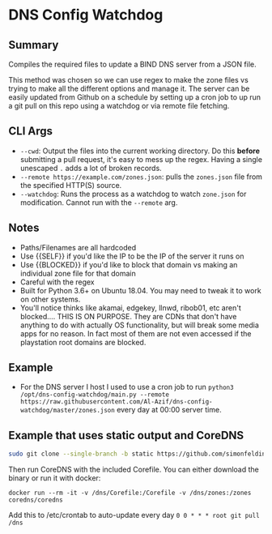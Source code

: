 # DNS Config Watchdog

## Summary
Compiles the required files to update a BIND DNS server from a JSON file.

This method was chosen so we can use regex to make the zone files vs trying to make all the different options and manage it. The server can be easily updated from Github on a schedule by setting up a cron job to up run a git pull on this repo using a watchdog or via remote file fetching.

## CLI Args
- `--cwd`: Output the files into the current working directory. Do this __before__ submitting a pull request, it's easy to mess up the regex. Having a single unescaped `.` adds a lot of broken records.
- `--remote https://example.com/zones.json`: pulls the `zones.json` file from the specified HTTP(S) source.
- `--watchdog`: Runs the process as a watchdog to watch `zone.json` for modification. Cannot run with the `--remote` arg.

## Notes
- Paths/Filenames are all hardcoded
- Use {{SELF}} if you'd like the IP to be the IP of the server it runs on
- Use {{BLOCKED}} if you'd like to block that domain vs making an individual zone file for that domain
- Careful with the regex
- Built for Python 3.6+ on Ubuntu 18.04. You may need to tweak it to work on other systems.
- You'll notice thinks like akamai, edgekey, llnwd, ribob01, etc aren't blocked.... THIS IS ON PURPOSE. They are CDNs that don't have anything to do with actually OS functionality, but will break some media apps for no reason. In fact most of them are not even accessed if the playstation root domains are blocked.

## Example
- For the DNS server I host I used to use a cron job to run `python3 /opt/dns-config-watchdog/main.py --remote https://raw.githubusercontent.com/Al-Azif/dns-config-watchdog/master/zones.json` every day at 00:00 server time.


## Example that uses static output and CoreDNS
```bash
sudo git clone --single-branch -b static https://github.com/simonfelding/dns-config-watchdog /dns
```

Then run CoreDNS with the included Corefile.
You can either download the binary or run it with docker:

`docker run --rm -it -v /dns/Corefile:/Corefile -v /dns/zones:/zones coredns/coredns`

Add this to /etc/crontab to auto-update every day
`0 0 * * * root git pull /dns`
